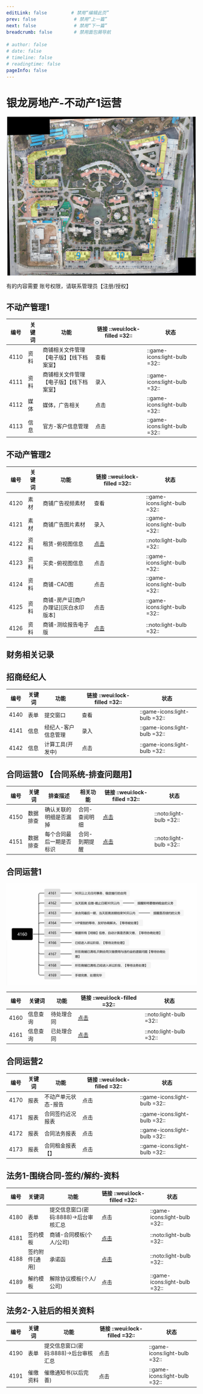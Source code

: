 ```yaml
---
editLink: false         # 禁用“编辑此页”
prev: false              # 禁用“上一篇”
next: false              # 禁用“下一篇”
breadcrumb: false        # 禁用面包屑导航

# author: false
# date: false
# timeline: false
# readingtime: false 
pageInfo: false
---
```




# 银龙房地产-不动产1运营

![银海龙城-商铺区域](./shopmap.jpg)

有的内容需要 账号权限，请联系管理员【注册/授权】

## 不动产管理1 




| 编号    | 关键词   | 功能    | 链接 ::weui:lock-filled =32:: | 状态 | 
|---------------- | --------------- | --------------- | ----|----|
| 4110   | 资料  | 商铺相关文件管理【电子版】【线下档案室】|查看 |::game-icons:light-bulb =32:: |
| 4111   | 资料  |商铺相关文件管理【电子版】【线下档案室】 | 录入 |::game-icons:light-bulb =32:: |
| 4112   | 媒体  | 媒体，广告相关 |点击|::game-icons:light-bulb =32:: |
| 4113   | 信息  | 官方-客户信息管理 |点击|::game-icons:light-bulb =32:: |

## 不动产管理2

| 编号    | 关键词   | 功能    | 链接  ::weui:lock-filled =32::| 状态 |
|---------------- | --------------- | --------------- | ----|----|
| 4120   | 素材  | 商铺广告视频素材 |查看 |::game-icons:light-bulb =32:: |
| 4121   | 素材  | 商铺广告图片素材 | 录入 |::game-icons:light-bulb =32:: |
| 4122   | 资料  | 租赁-俯视图信息 |[点击](https://nocodb.yljt.info/dashboard/#/nc/pteji0a5txq3drk/md8jj6l7su4k4g6)|::noto:light-bulb =32::  |
| 4123   | 资料  | 买卖-俯视图信息 |点击|::game-icons:light-bulb =32:: |
| 4124   | 资料  | 商铺-CAD图 |点击|::game-icons:light-bulb =32:: |
| 4125   | 资料  | 商铺-房产证[商户办理证][灰白水印版本] |点击|::game-icons:light-bulb =32:: |
| 4126   | 资料  | 商铺-测绘报告电子版 |[点击](https://nocodb.yljt.info/dashboard/#/nc/pteji0a5txq3drk/m7vad0vvsh4o7lx)|::noto:light-bulb =32:: |

## 财务相关记录


## 招商经纪人

| 编号    | 关键词   | 功能    | 链接  ::weui:lock-filled =32::| 状态 |
|---------------- | --------------- | --------------- | ----|----|
| 4140   | 表单  | 提交窗口 |查看 |::game-icons:light-bulb =32:: |
| 4141   | 信息  | 经纪人-客户信息管理 | 录入 |::game-icons:light-bulb =32:: |
| 4142   | 信息  | 计算工具(开发中) |点击|::game-icons:light-bulb =32:: |

## 合同运营0 【合同系统-排查问题用】

| 编号    | 关键词    | 排查描述   |相关功能  | 链接  ::weui:lock-filled =32::|状态|
|---------------- | --------------- | ----- |--------------- | ----|--|
| 4150   | 数据排查   | 确认关联的明细是否漏掉  | 合同-查阅明细  |[点击](https://nocodb.yljt.info/dashboard/#/nc/p9j0dgqznz3fpsm/mrz6uw1ju9efh2n/vw06kfx9d7ntpily)|::noto:light-bulb =32:: |
| 4151   | 数据排查  | 每个合同最后一期是否标识 | 合同-到期提醒 |[点击](https://nocodb.yljt.info/dashboard/#/nc/p9j0dgqznz3fpsm/mrz6uw1ju9efh2n/vwb1yjumq4lprz3w)|::noto:light-bulb =32:: |
>

## 合同运营1
![功能详细-说明 =100x](./htyyreadme.jpg)
<!-- | 4160   | 表单 | 提交信息窗口(密码:8888)->后台审核汇总  |点击|::game-icons:light-bulb =32:: | -->
| 编号    | 关键词    | 功能    | 链接  ::weui:lock-filled =32::| 状态 |
|---------------- | --------------- | -------------- | ----|----|
| 4160    | 信息查询    | 待处理合同   |[点击](https://nocodb.yljt.info/dashboard/#/nc/view/d3d295b4-c15a-49c6-a13d-0096b850358f)|::noto:light-bulb =32:: |
| 4161    | 信息查询    | 已处理合同   |[点击](https://nocodb.yljt.info/dashboard/#/nc/view/846a5015-b60f-4a58-a068-7fa182af4bbf)|::noto:light-bulb =32:: |

<!-- 
| 4161   | 信息查询   | 未归档@1_1履约合同-常规  |[点击](https://nocodb.yljt.info/dashboard/#/nc/p9j0dgqznz3fpsm/mcx6i3z4g1h2kmu/vwyk8cmszjfimc2x)|::noto:light-bulb =32:: |
| 4162   | 信息查询  | 未归档@1_2履约合同-近期待缴租金   |[点击](https://nocodb.yljt.info/dashboard/#/nc/p9j0dgqznz3fpsm/mcx6i3z4g1h2kmu/vw15m7evm0w8n1qe)|::noto:light-bulb =32:: |
| 4163   | 信息查询  | 未归档@1_3履约合同-近期到期(是否续)   |[点击](https://nocodb.yljt.info/dashboard/#/nc/p9j0dgqznz3fpsm/mcx6i3z4g1h2kmu/vw3r8loha0tv0cao)|::noto:light-bulb =32:: |
| 4164   | 信息查询  | 未归档@2_0欠缴合同-保护期(特殊)   |[点击](https://nocodb.yljt.info/dashboard/#/nc/p9j0dgqznz3fpsm/mcx6i3z4g1h2kmu/vwrlnczzqllcnem1)|::noto:light-bulb =32:: |
| 4165   | 信息查询  | 未归档@2_1欠缴合同-协商期   |[点击](https://nocodb.yljt.info/dashboard/#/nc/p9j0dgqznz3fpsm/mcx6i3z4g1h2kmu/vwvybbgej109p1x3)|::noto:light-bulb =32:: |
| 4166   | 信息查询  | 未归档@2_2欠缴合同-涉诉期   |[点击](https://nocodb.yljt.info/dashboard/#/nc/p9j0dgqznz3fpsm/mcx6i3z4g1h2kmu/vwr3p08fzftb08m8)|::noto:light-bulb =32:: |
| 4167   | 信息查询  | 已归档@3-1欠缴合同-协商期   |[点击](https://nocodb.yljt.info/dashboard/#/nc/p9j0dgqznz3fpsm/mcx6i3z4g1h2kmu/vwhqk79lkdx4bd9c)|::noto:light-bulb =32:: |
| 4168   | 信息查询  | 已归档@3-2欠缴合同-涉诉期   |[点击](https://nocodb.yljt.info/dashboard/#/nc/p9j0dgqznz3fpsm/mcx6i3z4g1h2kmu/vwf2xy4lro0lwxjd)|::noto:light-bulb =32:: |
| 4169   | 信息查询  | 已归档@4-*解约合同-手续完善  |[点击](https://nocodb.yljt.info/dashboard/#/nc/p9j0dgqznz3fpsm/mcx6i3z4g1h2kmu/vwmllfn5varffjug)|::noto:light-bulb =32:: |
 -->

## 合同运营2

| 编号    | 关键词    | 功能    | 链接  ::weui:lock-filled =32::|状态|
|---------------- | --------------- | --------------- | ----|--|
| 4170   | 报表   | 不动产单元状态-报告  |点击|::game-icons:light-bulb =32:: |
| 4171   | 报表  | 合同签约近况报表 |点击|::game-icons:light-bulb =32:: |
| 4172   | 报表  | 合同法务报表 |点击|::game-icons:light-bulb =32:: |
| 4173   | 报表 | 合同租金报表【】 |点击|::game-icons:light-bulb =32:: |



## 法务1-围绕合同-签约/解约-资料

| 编号    | 关键词    | 功能    | 链接 ::weui:lock-filled =32::|状态|
|---------------- | --------------- | --------------- | ----|---|
| 4180   | 表单   | 提交信息窗口(密码:8888)->后台审核汇总   |点击| ::game-icons:light-bulb =32:: |
| 4181   | 签约模板  | 商铺-合同模板(个人/公司) |[点击](https://nocodb.yljt.info/dashboard/#/nc/pssn8s7w09znsdj/mu49buplmwsrwoa)| ::noto:light-bulb =32:: |
|  4188   | 签约附件[通用]  | 承诺函 |[点击](https://nocodb.yljt.info/dashboard/#/nc/pdpso6qkpf3750c/m7tlrrg0wutn8in)|::noto:light-bulb =32:: |
| 4189   | 解约模板  | 解除协议模板(个人/公司) |点击|::game-icons:light-bulb =32:: |

## 法务2-入驻后的相关资料
| 编号    | 关键词    | 功能    | 链接 ::weui:lock-filled =32::|状态|
|---------------- | --------------- | --------------- | ----|---|
| 4190   | 表单   | 提交信息窗口(密码:8888)->后台审核汇总   |点击|::game-icons:light-bulb =32:: |
| 4191   | 催缴资料  | 催缴通知书(以后完善) |点击|::game-icons:light-bulb =32:: |


